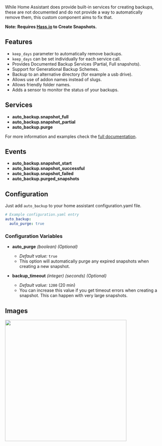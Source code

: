 While Home Assistant does provide built-in services for creating backups, these are not documented and do not provide a way to automatically remove them, this custom component aims to fix that.

**Note: Requires [Hass.io](https://www.home-assistant.io/hassio) to Create Snapshots.**

## Features
* `keep_days` parameter to automatically remove backups.
* `keep_days` can be set individually for each service call.
* Provides Documented Backup Services (Partial, Full snapshots).
* Support for Generational Backup Schemes.
* Backup to an alternative directory (for example a usb drive).
* Allows use of addon names instead of slugs.
* Allows friendly folder names.
* Adds a sensor to monitor the status of your backups.

## Services
* **auto_backup.snapshot_full**
* **auto_backup.snapshot_partial**
* **auto_backup.purge**

For more information and examples check the [full documentation](https://github.com/jcwillox/ha-auto-backup).

## Events
* **auto_backup.snapshot_start**
* **auto_backup.snapshot_successful**
* **auto_backup.snapshot_failed**
* **auto_backup.purged_snapshots**

## Configuration

Just add `auto_backup` to your home assistant configuration.yaml file.

```yaml
# Example configuration.yaml entry
auto_backup:
  auto_purge: true
```

### Configuration Variables

- **auto_purge** _(boolean) (Optional)_
  - _Default value:_ `true`
  - This option will automatically purge any expired snapshots when creating a new snapshot.

- **backup_timeout** _(integer) (seconds) (Optional)_
  - _Default value:_ `1200` (20 min)
  - You can increase this value if you get timeout errors when creating a snapshot. This can happen with very large snapshots.
  
## Images

<img src="https://github.com/jcwillox/hass-auto-backup/blob/master/example-sensor.png?raw=true" width="400px">